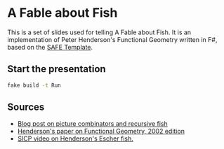 # A Fable about Fish 

This is a set of slides used for telling A Fable about Fish. It is an implementation of Peter Henderson's Functional Geometry written in F#, based on the [SAFE Template](https://safe-stack.github.io/docs/template-overview/).

## Start the presentation

```bash
fake build -t Run
```

## Sources

- [Blog post on picture combinators and recursive fish](https://einarwh.wordpress.com/2017/07/22/picture-combinators-and-recursive-fish/)
- [Henderson's paper on Functional Geometry, 2002 edition](http://eprints.soton.ac.uk/257577/1/funcgeo2.pdf)
- [SICP video on Henderson's Escher fish.](https://ocw.mit.edu/courses/electrical-engineering-and-computer-science/6-001-structure-and-interpretation-of-computer-programs-spring-2005/video-lectures/3a-henderson-escher-example/)
  
